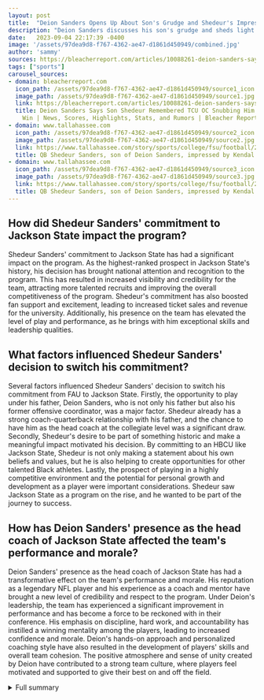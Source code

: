 ```yaml
---
layout: post
title:  "Deion Sanders Opens Up About Son's Grudge and Shedeur's Impressive Performance"
description: "Deion Sanders discusses his son's grudge and sheds light on Shedeur's commitment and performance against TCU."
date:   2023-09-04 22:17:39 -0400
image: '/assets/97dea9d8-f767-4362-ae47-d1861d450949/combined.jpg'
author: 'sammy'
sources: https://bleacherreport.com/articles/10088261-deion-sanders-says-son-shedeur-remembered-tcu-oc-snubbing-him-ahead-of-colorado-win https://www.tallahassee.com/story/sports/college/fsu/football/2019/07/28/qb-shedeur-sanders-son-deion-sanders-kendal-briles-quarterback-willie-taggart-fsu-florida-state/1851658001/ https://www.tallahassee.com/story/sports/college/fsu/football/2019/07/28/qb-shedeur-sanders-son-deion-sanders-kendal-briles-quarterback-willie-taggart-fsu-florida-state/1851658001/ https://www.espn.com/college-football/story/_/id/30268621/espn-300-qb-shedeur-sanders-joins-dad-deion-sanders-jackson-state https://sports.yahoo.com/tcu-hires-arkansas-kendal-briles-as-offensive-coordinator-221136844.html https://www.espn.com/college-football/story/_/id/38314569/colorado-tops-no-17-tcu-deion-sanders-1st-game-coach
tags: ["sports"]
carousel_sources:
- domain: bleacherreport.com
  icon_path: /assets/97dea9d8-f767-4362-ae47-d1861d450949/source1_icon.jpg
  image_path: /assets/97dea9d8-f767-4362-ae47-d1861d450949/source1.jpg
  link: https://bleacherreport.com/articles/10088261-deion-sanders-says-son-shedeur-remembered-tcu-oc-snubbing-him-ahead-of-colorado-win
  title: Deion Sanders Says Son Shedeur Remembered TCU OC Snubbing Him Ahead of Colorado
    Win | News, Scores, Highlights, Stats, and Rumors | Bleacher Report
- domain: www.tallahassee.com
  icon_path: /assets/97dea9d8-f767-4362-ae47-d1861d450949/source2_icon.jpg
  image_path: /assets/97dea9d8-f767-4362-ae47-d1861d450949/source2.jpg
  link: https://www.tallahassee.com/story/sports/college/fsu/football/2019/07/28/qb-shedeur-sanders-son-deion-sanders-kendal-briles-quarterback-willie-taggart-fsu-florida-state/1851658001/
  title: QB Shedeur Sanders, son of Deion Sanders, impressed by Kendal Briles
- domain: www.tallahassee.com
  icon_path: /assets/97dea9d8-f767-4362-ae47-d1861d450949/source3_icon.jpg
  image_path: /assets/97dea9d8-f767-4362-ae47-d1861d450949/source3.jpg
  link: https://www.tallahassee.com/story/sports/college/fsu/football/2019/07/28/qb-shedeur-sanders-son-deion-sanders-kendal-briles-quarterback-willie-taggart-fsu-florida-state/1851658001/
  title: QB Shedeur Sanders, son of Deion Sanders, impressed by Kendal Briles
---
```


## How did Shedeur Sanders' commitment to Jackson State impact the program?
Shedeur Sanders' commitment to Jackson State has had a significant impact on the program. As the highest-ranked prospect in Jackson State's history, his decision has brought national attention and recognition to the program. This has resulted in increased visibility and credibility for the team, attracting more talented recruits and improving the overall competitiveness of the program. Shedeur's commitment has also boosted fan support and excitement, leading to increased ticket sales and revenue for the university. Additionally, his presence on the team has elevated the level of play and performance, as he brings with him exceptional skills and leadership qualities.

## What factors influenced Shedeur Sanders' decision to switch his commitment?
Several factors influenced Shedeur Sanders' decision to switch his commitment from FAU to Jackson State. Firstly, the opportunity to play under his father, Deion Sanders, who is not only his father but also his former offensive coordinator, was a major factor. Shedeur already has a strong coach-quarterback relationship with his father, and the chance to have him as the head coach at the collegiate level was a significant draw. Secondly, Shedeur's desire to be part of something historic and make a meaningful impact motivated his decision. By committing to an HBCU like Jackson State, Shedeur is not only making a statement about his own beliefs and values, but he is also helping to create opportunities for other talented Black athletes. Lastly, the prospect of playing in a highly competitive environment and the potential for personal growth and development as a player were important considerations. Shedeur saw Jackson State as a program on the rise, and he wanted to be part of the journey to success.

## How has Deion Sanders' presence as the head coach of Jackson State affected the team's performance and morale?
Deion Sanders' presence as the head coach of Jackson State has had a transformative effect on the team's performance and morale. His reputation as a legendary NFL player and his experience as a coach and mentor have brought a new level of credibility and respect to the program. Under Deion's leadership, the team has experienced a significant improvement in performance and has become a force to be reckoned with in their conference. His emphasis on discipline, hard work, and accountability has instilled a winning mentality among the players, leading to increased confidence and morale. Deion's hands-on approach and personalized coaching style have also resulted in the development of players' skills and overall team cohesion. The positive atmosphere and sense of unity created by Deion have contributed to a strong team culture, where players feel motivated and supported to give their best on and off the field.

<details>
  <summary>Full summary</summary>
Florida State hosted Cedar Hill (Texas) Trinity Christian three-star quarterback Shedeur Sanders for a visit. Sanders is a FSU legacy and the son of Deion Sanders. FSU offered Sanders immediately after Willie Taggart took over. Sanders worked out with FSU offensive coordinator Kendal Briles and was impressed with the offense.<br><br>ESPN 300 quarterback Shedeur Sanders flipped his commitment from FAU to Jackson State, where his father, Deion Sanders, is the head coach. Shedeur is the No. 60 overall recruit in the Class of 2021 and was originally committed to FAU in July. Once his father was hired by Jackson State in September, it seemed as though it was only a matter of time before Shedeur made the switch. Shedeur is now the highest-ranked prospect Jackson State has ever had and the only ESPN 300 prospect to commit to the HBCU. The decision to switch to his father's new school wasn't a difficult one. The two have already had a coach-quarterback relationship, as Deion had been Shedeur's offensive coordinator in high school. The past three seasons, Shedeur Sanders has thrown for 8,925 yards, 123 touchdowns, and 19 interceptions. He ran for 198 yards and 22 touchdowns during that time while helping his team to two state championships.<br><br>Jackson State also got a commitment from three-star athlete Herman Smith on Friday; he had previously been committed to San Diego State. The 5-foot-11, 190-pound prospect from Lincoln High School in Lincoln, California, is likely a defensive back at the next level. The program has added five total commitments since Deion Sanders was hired, including Shedeur, Smith, and three-star defensive tackle Braezhon Ross.<br><br>Shedeur Sanders sets a Colorado record with 510 passing yards. Colorado wins season-opening game against No. 17 TCU. Shedeur Sanders throws 4 touchdowns with no interceptions. Shedeur Sanders has 4 different teammates with over 100 receiving yards. Deion Sanders mocks critics of his son's starting position. Colorado wins first road game since 2021. Colorado snaps streak of 24 consecutive losses as underdogs of 21 points or more. Deion Sanders leads Colorado to best road win against a ranked opponent since 2002. Deion Sanders praises the belief and performance of his players. Travis Hunter shines with over 100 receiving yards and an interception in the same game. Travis Hunter plays 129 total snaps and excels on offense and defense. Dylan Edwards has a standout performance with 135 receiving yards and 3 touchdowns. Colorado records over 400 yards of offense for the first time in 26 games. Offensive standouts include Jimmy Horn Jr. and Xavier Weaver. Colorado dominates time of possession with 34 minutes, 33 seconds. TCU coach Sonny Dykes criticizes his team's defensive performance. Deion Sanders overcomes foot issues and leads the team on the field. Deion Sanders expresses gratitude to his assistant coaches and athletic director.
</details>
